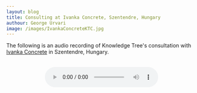 ```yaml
---
layout: blog
title: Consulting at Ivanka Concrete, Szentendre, Hungary
authour: George Urvari
image: /images/IvankaConcreteKTC.jpg
---
```


The following is an audio recording of Knowledge Tree's consultation with [Ivanka Concrete](https://ivankaconcrete.com/) in Szentendre, Hungary.
<audio 
    controls
    src="/assets/IvankaConcreteAudio.mp3"
    style="margin: 2rem auto; display: block;">
    Your browser does not support the
    <code>audio</code> element.
</audio>